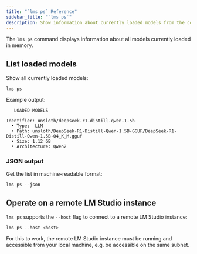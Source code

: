 ```yaml
---
title: "`lms ps` Reference"
sidebar_title: "`lms ps`"
description: Show information about currently loaded models from the command line.
---
```


The `lms ps` command displays information about all models currently loaded in memory.

## List loaded models

Show all currently loaded models:

```shell
lms ps
```

Example output:
```
   LOADED MODELS

Identifier: unsloth/deepseek-r1-distill-qwen-1.5b
  • Type:  LLM
  • Path: unsloth/DeepSeek-R1-Distill-Qwen-1.5B-GGUF/DeepSeek-R1-Distill-Qwen-1.5B-Q4_K_M.gguf
  • Size: 1.12 GB
  • Architecture: Qwen2
```

### JSON output

Get the list in machine-readable format:
```shell
lms ps --json
```

## Operate on a remote LM Studio instance

`lms ps` supports the `--host` flag to connect to a remote LM Studio instance:

```shell
lms ps --host <host>
```

For this to work, the remote LM Studio instance must be running and accessible from your local machine, e.g. be accessible on the same subnet.